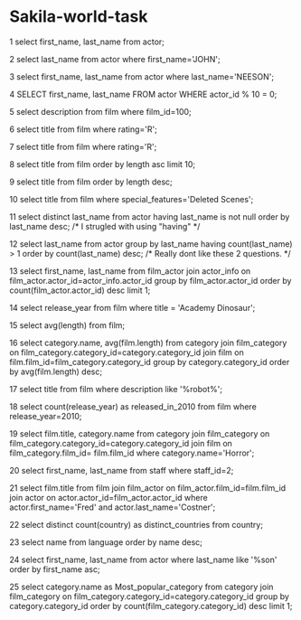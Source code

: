 # Sakila-world-task

1
select first_name, last_name from actor;

2
select last_name from actor where first_name='JOHN';

3
select first_name, last_name from actor where last_name='NEESON';

4
SELECT first_name, last_name FROM actor WHERE actor_id % 10 = 0;

5
select description from film where film_id=100;

6
select title from film where rating='R';

7
select title from film where rating='R';

8
select title from film order by length asc limit 10;

9
select title from film order by length desc;

10
select title from film where special_features='Deleted Scenes';

11
select distinct last_name from actor having last_name is not null order by last_name desc;
/* I strugled with using "having" */

12
select last_name from actor group by last_name having count(last_name) > 1 order by count(last_name) desc;
/* Really dont like these 2 questions. */

13
select first_name, last_name from film_actor join actor_info on film_actor.actor_id=actor_info.actor_id group by film_actor.actor_id order by count(film_actor.actor_id) desc limit 1;

14
select release_year from film where title = 'Academy Dinosaur';

15
select avg(length) from film;

16
select category.name, avg(film.length) from category join film_category on film_category.category_id=category.category_id join film on film.film_id=film_category.category_id group by category.category_id order by avg(film.length) desc;

17
select title from film where description like '%robot%';

18
select count(release_year) as released_in_2010 from film where release_year=2010;

19
select film.title, category.name from category join film_category on film_category.category_id=category.category_id join film on film_category.film_id= film.film_id where category.name='Horror';

20
select first_name, last_name from staff where staff_id=2;

21
select film.title from film join film_actor on film_actor.film_id=film.film_id join actor on actor.actor_id=film_actor.actor_id where actor.first_name='Fred' and actor.last_name='Costner';

22
select distinct count(country) as distinct_countries from country;

23
select name from language order by name desc;

24
select first_name, last_name from actor where last_name like '%son' order by first_name asc;

25
select category.name as Most_popular_category from category join film_category on film_category.category_id=category.category_id group by category.category_id order by count(film_category.category_id) desc limit 1;
